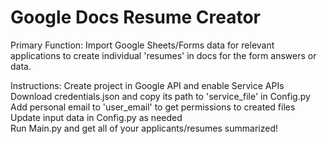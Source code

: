 # Google Docs Resume Creator
 
 Primary Function:
 Import Google Sheets/Forms data for relevant applications to create individual 'resumes' in docs for the form answers or data.

 Instructions:
 Create project in Google API and enable Service APIs  
 Download credentials.json and copy its path to 'service_file' in Config.py  
 Add personal email to 'user_email' to get permissions to created files  
 Update input data in Config.py as needed  
 Run Main.py and get all of your applicants/resumes summarized!  

